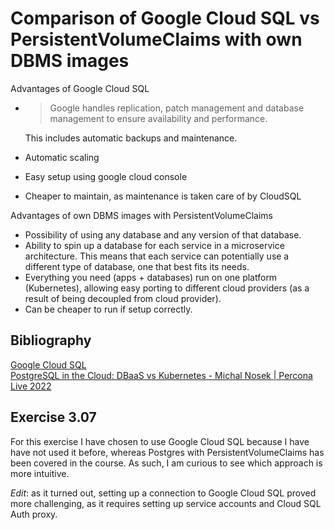 # Comparison of Google Cloud SQL vs PersistentVolumeClaims with own DBMS images

Advantages of Google Cloud SQL

- > Google handles replication, patch management and database management to ensure availability and performance.

  This includes automatic backups and maintenance.

- Automatic scaling
- Easy setup using google cloud console
- Cheaper to maintain, as maintenance is taken care of by CloudSQL

Advantages of own DBMS images with PersistentVolumeClaims

- Possibility of using any database and any version of that database.
- Ability to spin up a database for each service in a microservice architecture. This means that each service can potentially use a different type of database, one that best fits its needs.
- Everything you need (apps + databases) run on one platform (Kubernetes), allowing easy porting to different cloud providers (as a result of being decoupled from cloud provider).
- Can be cheaper to run if setup correctly.


## Bibliography

[Google Cloud SQL](https://cloud.google.com/sql)  
[PostgreSQL in the Cloud: DBaaS vs Kubernetes - Michal Nosek | Percona Live 2022](https://www.youtube.com/watch?v=CRCkh8mbrpE)


## Exercise 3.07

For this exercise I have chosen to use Google Cloud SQL because I have have not used it before, whereas Postgres with PersistentVolumeClaims has been covered in the course. As such, I am curious to see which approach is more intuitive.

*Edit*: as it turned out, setting up a connection to Google Cloud SQL proved more challenging, as it requires setting up service accounts and Cloud SQL Auth proxy.
